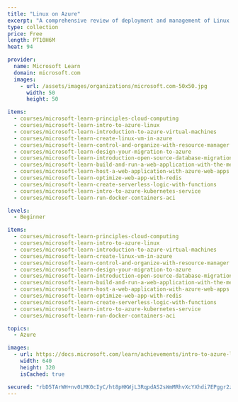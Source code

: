 ```yaml
---
title: "Linux on Azure"
excerpt: "A comprehensive review of deployment and management of Linux on Azure."
type: collection
price: Free
length: PT10H6M
heat: 94

provider:
  name: Microsoft Learn
  domain: microsoft.com
  images:
    - url: /assets/images/organizations/microsoft.com-50x50.jpg
      width: 50
      height: 50

items:
  - courses/microsoft-learn-principles-cloud-computing
  - courses/microsoft-learn-intro-to-azure-linux
  - courses/microsoft-learn-introduction-to-azure-virtual-machines
  - courses/microsoft-learn-create-linux-vm-in-azure
  - courses/microsoft-learn-control-and-organize-with-resource-manager
  - courses/microsoft-learn-design-your-migration-to-azure
  - courses/microsoft-learn-introduction-open-source-database-migration-azure
  - courses/microsoft-learn-build-and-run-a-web-application-with-the-mean-stack-on-an-azure-linux-vm
  - courses/microsoft-learn-host-a-web-application-with-azure-web-apps
  - courses/microsoft-learn-optimize-web-app-with-redis
  - courses/microsoft-learn-create-serverless-logic-with-functions
  - courses/microsoft-learn-intro-to-azure-kubernetes-service
  - courses/microsoft-learn-run-docker-containers-aci

levels:
  - Beginner

items:
  - courses/microsoft-learn-principles-cloud-computing
  - courses/microsoft-learn-intro-to-azure-linux
  - courses/microsoft-learn-introduction-to-azure-virtual-machines
  - courses/microsoft-learn-create-linux-vm-in-azure
  - courses/microsoft-learn-control-and-organize-with-resource-manager
  - courses/microsoft-learn-design-your-migration-to-azure
  - courses/microsoft-learn-introduction-open-source-database-migration-azure
  - courses/microsoft-learn-build-and-run-a-web-application-with-the-mean-stack-on-an-azure-linux-vm
  - courses/microsoft-learn-host-a-web-application-with-azure-web-apps
  - courses/microsoft-learn-optimize-web-app-with-redis
  - courses/microsoft-learn-create-serverless-logic-with-functions
  - courses/microsoft-learn-intro-to-azure-kubernetes-service
  - courses/microsoft-learn-run-docker-containers-aci

topics:
  - Azure

images:
  - url: https://docs.microsoft.com/learn/achievements/intro-to-azure-linux-social.png
    width: 640
    height: 320
    isCached: true

secured: "rbD5TArWH+nv0LMK0cIyC/ht8pHKWjL3RqpdAS2sWmMRhvXcYXhdi7EPggr2zl30DNMhQecYVYQhjzyt3JDR+lsiBJ9F9jD97Yawaxmiqgd+YG3VySZVwVg3kFMCB6a13EZH/PsUk7CTrAVGkWptxaEXc09A8MRAV0nW1w6qRkGcqyIFaLgGwJJhUDbtGzfGN651msZNx/6GNkTRXevsNv9OVGWzJuKAOQQ68rM+TTLh4VA+jDUKanhewn+uOzWpHXHAYaJ7Yp7wnte0Ut8K4ELdcf+FfoHilYbfxV+bHXTrO/mZ5tiYXXs/210tn2afeynYrFLpAu0WLR/b1BTTyA==;QrVWcCeGCdG4lThTESfJjA=="
---
```


